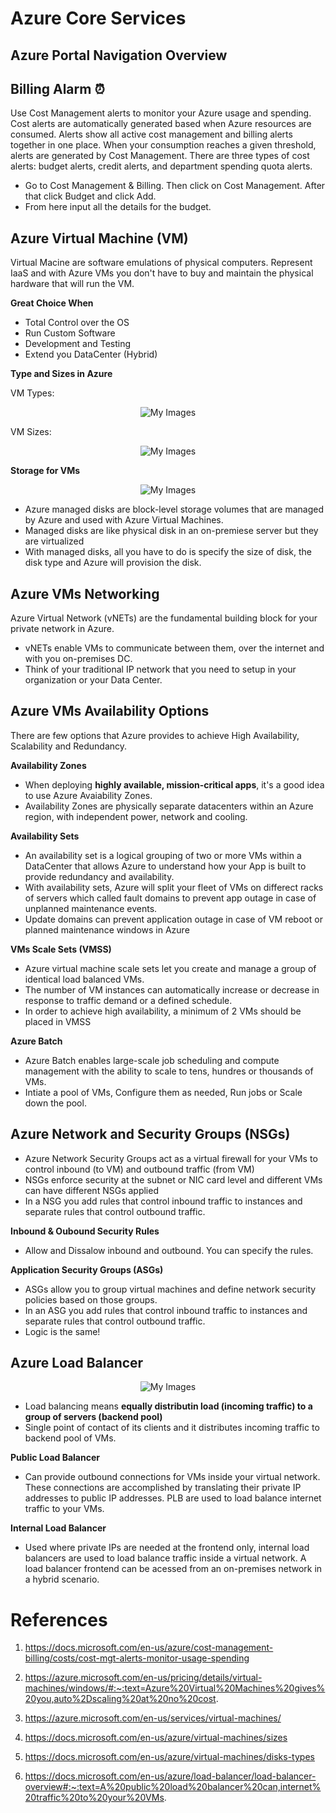# Azure Core Services


## Azure Portal Navigation Overview


## Billing Alarm ⏰

Use Cost Management alerts to monitor your Azure usage and spending. Cost alerts are automatically generated based when Azure resources are consumed. Alerts show all active cost management and billing alerts together in one place. When your consumption reaches a given threshold, alerts are generated by Cost Management. There are three types of cost alerts: budget alerts, credit alerts, and department spending quota alerts.

* Go to Cost Management & Billing. Then click on Cost Management. After that click Budget and click Add.
* From here input all the details for the budget.


## Azure Virtual Machine (VM)

Virtual Macine are software emulations of physical computers. Represent IaaS and with Azure VMs you don't have to buy and maintain the physical hardware that will run the VM.

**Great Choice When**

* Total Control over the OS
* Run Custom Software
* Development and Testing
* Extend you DataCenter (Hybrid) 

**Type and Sizes in Azure**

VM Types:

<p align="center">
<img src="https://github.com/H0j3n/Azure-AZ-900-Notes/blob/master/img/vmtype.png" alt="My Images"></p>

VM Sizes:

<p align="center">
<img src="https://github.com/H0j3n/Azure-AZ-900-Notes/blob/master/img/vmsize.png" alt="My Images"></p>


**Storage for VMs**

<p align="center">
<img src="https://github.com/H0j3n/Azure-AZ-900-Notes/blob/master/img/vmdisk.png" alt="My Images"></p>

* Azure managed disks are block-level storage volumes that are managed by Azure and used with Azure Virtual Machines.
* Managed disks are like physical disk in an on-premiese server but they are virtualized
* With managed disks, all you have to do is specify the size of disk, the disk type and Azure will provision the disk.

## Azure VMs Networking 

Azure Virtual Network (vNETs) are the fundamental building block for your private network in Azure.

* vNETs enable VMs to communicate between them, over the internet and with you on-premises DC.
* Think of your traditional IP network that you need to setup in your organization or your Data Center.

## Azure VMs Availability Options

There are few options that Azure provides to achieve High Availability, Scalability and Redundancy.

**Availability Zones**

* When deploying **highly available, mission-critical apps**, it's a good idea to use Azure Avaiability Zones.
* Availability Zones are physically separate datacenters within an Azure region, with independent power, network and cooling.

**Availability Sets**

* An availability set is a logical grouping of two or more VMs within a DataCenter that allows Azure to understand how your App is built to provide redundancy and availability.
* With availability sets, Azure will split your fleet of VMs on differect racks of servers which called fault domains to prevent app outage in case of unplanned maintenance events.
* Update domains can prevent application outage in case of VM reboot or planned maintenance windows in Azure

**VMs Scale Sets (VMSS)**

* Azure virtual machine scale sets let you create and manage a group of identical load balanced VMs.
* The number of VM instances can automatically increase or decrease in response to traffic demand or a defined schedule.
* In order to achieve high availability, a minimum of 2 VMs should be placed in VMSS

**Azure Batch**

* Azure Batch enables large-scale job scheduling and compute management with the ability to scale to tens, hundres or thousands of VMs.
* Intiate a pool of VMs, Configure them as needed, Run jobs or Scale down the pool.

## Azure Network and Security Groups (NSGs)

* Azure Network Security Groups act as a virtual firewall for your VMs to control inbound (to VM) and outbound traffic (from VM)
* NSGs enforce security at the subnet or NIC card level and different VMs can have different NSGs applied
* In a NSG you add rules that control inbound traffic to instances and separate rules that control outbound traffic.

**Inbound & Oubound Security Rules**

* Allow and Dissalow inbound and outbound. You can specify the rules.

**Application Security Groups (ASGs)**

* ASGs allow you to group virtual machines and define network security policies based on those groups.
* In an ASG you add rules that control inbound traffic to instances and separate rules that control outbound traffic.
* Logic is the same!

## Azure Load Balancer

<p align="center">
<img src="https://github.com/H0j3n/Azure-AZ-900-Notes/blob/master/img/load-balancer.PNG" alt="My Images"></p>

* Load balancing means **equally distributin load (incoming traffic) to a group of servers (backend pool)**
* Single point of contact of its clients and it distributes incoming traffic to backend pool of VMs.

**Public Load Balancer**

* Can provide outbound connections for VMs inside your virtual network. These connections are accomplished by translating their private IP addresses to public IP addresses. PLB are used to load balance internet traffic to your VMs.

**Internal Load Balancer**

* Used where private IPs are needed at the frontend only, internal load balancers are used to load balance traffic inside a virtual network. A load balancer frontend can be acessed from an on-premises network in a hybrid scenario.



# References

1. https://docs.microsoft.com/en-us/azure/cost-management-billing/costs/cost-mgt-alerts-monitor-usage-spending

2. https://azure.microsoft.com/en-us/pricing/details/virtual-machines/windows/#:~:text=Azure%20Virtual%20Machines%20gives%20you,auto%2Dscaling%20at%20no%20cost.

3. https://azure.microsoft.com/en-us/services/virtual-machines/

4. https://docs.microsoft.com/en-us/azure/virtual-machines/sizes

5. https://docs.microsoft.com/en-us/azure/virtual-machines/disks-types

6. https://docs.microsoft.com/en-us/azure/load-balancer/load-balancer-overview#:~:text=A%20public%20load%20balancer%20can,internet%20traffic%20to%20your%20VMs.